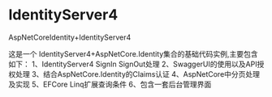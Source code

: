 # IdentityServer4
AspNetCoreIdentity+IdentityServer4

这是一个 IdentityServer4+AspNetCore.Identity集合的基础代码实例,主要包含如下：
1、IdentityServer4 SignIn SignOut处理
2、SwaggerUI的使用以及API授权处理
3、结合AspNetCore.Identity的Claims认证
4、AspNetCore中分页处理及实现
5、EFCore Linq扩展查询条件
6、包含一套后台管理界面

